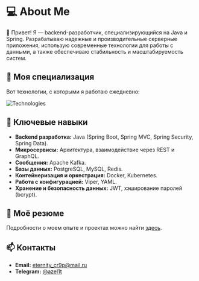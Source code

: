 # 💻 About Me  

👋 Привет! Я — backend-разработчик, специализирующийся на Java и Spring. Разрабатываю надежные и производительные серверные приложения, использую современные технологии для работы с данными, а также обеспечиваю стабильность и масштабируемость систем.  

## 🚀 Моя специализация  
Вот технологии, с которыми я работаю ежедневно:  
<p align="left">
  <img src="https://skillicons.dev/icons?i=java,spring,docker,kubernetes,postgresql,mysql,redis,kafka,graphql,git,gradle,maven,linux" alt="Technologies" />
</p>

## 📌 Ключевые навыки  
- **Backend разработка:** Java (Spring Boot, Spring MVC, Spring Security, Spring Data).  
- **Микросервисы:** Архитектура, взаимодействие через REST и GraphQL.  
- **Сообщения:** Apache Kafka.  
- **Базы данных:** PostgreSQL, MySQL, Redis.  
- **Контейнеризация и оркестрация:** Docker, Kubernetes.  
- **Работа с конфигурацией:** Viper, YAML.  
- **Хранение и безопасность данных:** JWT, хэширование паролей (bcrypt).  

## 📄 Моё резюме  
Подробности о моем опыте и проектах можно найти [здесь](https://docs.google.com/document/d/1z2ddUWRriuuvfVk-WqUlIBD26vWG5ZrV/edit?usp=sharing&ouid=115978966547470077916&rtpof=true&sd=true).  

## 📫 Контакты  
- **Email:** eternity_cr9p@mail.ru  
- **Telegram:** [@azel1t](https://t.me/azel1t)  
